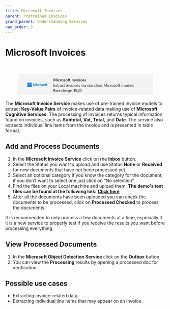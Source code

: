 ```yaml
---
title: Microsoft Invoices
parent: Pretrained Invoices
grand_parent: Understanding Services
nav_order: 3
---
```


# Microsoft Invoices



​

<figure><img src="../../.gitbook/assets/image (28).png" alt=""><figcaption></figcaption></figure>

The ​**Microsoft Invoice Service** makes use of pre-trained Invoice models to extract **Key-Value Pairs** of invoice-related data making use of **Microsoft Cognitive Services**. The processing of invoices returns typical information found on invoices, such as **Subtotal, Vat, Total,** and **Date**. The service also extracts individual line items from the invoice and is presented in table format.

## Add and Process Documents <a href="#add-and-process-documents" id="add-and-process-documents"></a>

1. In the **Microsoft Invoice Service** click on rhe **Inbox** button.
2. Select the Status you want to upload and use Status **None** or **Received** for new documents that have not been processed yet.
3. Select an optional category if you know the category for the document, if you don’t want to select one just click on “No selection”.
4. Find the files on your Local machine and upload them. **The demo's test files can be found at the following link:** [**Click here**](https://docs.aiforged.com/DemoDocuments/ABBYY%20Classification%20%20Testing.zip)​
5. After all the documents have been uploaded you can check the documents to be processed, click on **Processed Checked** to process the documents.

It is recommended to only process a few documents at a time, especially if it is a new service to properly test if you receive the results you want before processing everything.

## View Processed Documents <a href="#view-processed-documents" id="view-processed-documents"></a>

1. In the **Microsoft Object Detection Service** click on the **Outbox** button.
2. You can view the **Processing** results by opening a processed doc for verification.

## Possible use cases <a href="#possible-use-cases" id="possible-use-cases"></a>

* Extracting invoice-related data.
* Extracting individual line items that may appear on an invoice.
